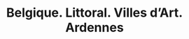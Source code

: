 ---
ref: sol-121-0004
title: "Belgique. Littoral. Villes d’Art. Ardennes"
author_name: ["unknown author"]
publisher: ["Commissariat Général au Turisme"]
year: "y1958"
origin: ["Belgium"]
formats: ["brochure"]
disciplines: ["graphic-design"]
tags: ["Expo 58"]
layout: artifact
status: ["scan"]
published: false
int_published: false
image_count:
date_added: 2023-06-16
batch: 58/belgium/1
int_note: "suitcase"
---